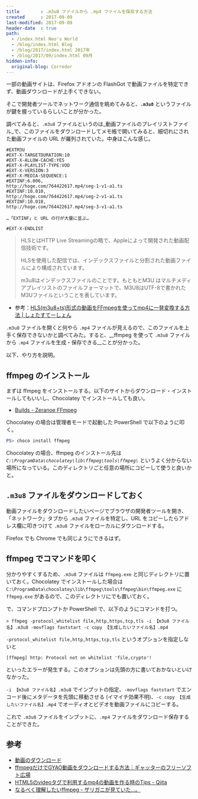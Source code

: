 ```yaml
---
title        : .m3u8 ファイルから .mp4 ファイルを保存する方法
created      : 2017-09-09
last-modified: 2017-09-09
header-date  : true
path:
  - /index.html Neo's World
  - /blog/index.html Blog
  - /blog/2017/index.html 2017年
  - /blog/2017/09/index.html 09月
hidden-info:
  original-blog: Corredor
---
```


一部の動画サイトは、Firefox アドオンの FlashGot で動画ファイルを特定できず、動画ダウンロードが上手くできない。

そこで開発者ツールでネットワーク通信を眺めてみると、__`.m3u8`__ というファイルが鍵を握っているらしいことが分かった。

調べてみると、`.m3u8` ファイルというのは_動画ファイルのプレイリストファイル_で、このファイルをダウンロードしてメモ帳で開いてみると、細切れにされた動画ファイルの URL が羅列されていた。中身はこんな感じ。

```
#EXTM3U
#EXT-X-TARGETDURATION:10
#EXT-X-ALLOW-CACHE:YES
#EXT-X-PLAYLIST-TYPE:VOD
#EXT-X-VERSION:3
#EXT-X-MEDIA-SEQUENCE:1
#EXTINF:6.006,
http://hoge.com/764422617.mp4/seg-1-v1-a1.ts
#EXTINF:10.010,
http://hoge.com/764422617.mp4/seg-2-v1-a1.ts
#EXTINF:10.010,
http://hoge.com/764422617.mp4/seg-3-v1-a1.ts

…「EXTINF」と URL の行が大量に並ぶ…

#EXT-X-ENDLIST
```

> HLSとはHTTP Live Streamingの略で、Appleによって開発された動画配信技術です。
> 
> HLSを使用した配信では、インデックスファイルと分割された動画ファイルにより構成されています。
> 
> m3u8はインデックスファイルのことです。もともとM3U はマルチメディアプレイリストのファイルフォーマットで、M3U8はUTF-8で書かれたM3Uファイルということを表しています。

- 参考：[HLS(m3u8+ts)形式の動画をFFmpegを使ってmp4に一発変換する方法 | しょたすてーしょん](https://shotaste.com/blog/convert-hls/)

`.m3u8` ファイルを開くと何やら `.mp4` ファイルが見えるので、このファイルを上手く保存できないかと調べてみた。すると、__ffmpeg を使って `.m3u8` ファイルから `.mp4` ファイルを生成・保存できる__ことが分かった。

以下、やり方を説明。

## ffmpeg のインストール

まずは ffmpeg をインストールする。以下のサイトからダウンロード・インストールしてもいいし、Chocolatey でインストールしても良い。

- [Builds - Zeranoe FFmpeg](http://ffmpeg.zeranoe.com/builds/)

Chocolatey の場合は管理者モードで起動した PowerShell で以下のように叩く。

```ps1
PS> choco install ffmpeg
```

Chocolatey の場合、ffmpeg のインストール先は _`C:\ProgramData\chocolatey\lib\ffmpeg\tools\ffmpeg\`_ というよく分からない場所になっている。このディレクトリごと任意の場所にコピーして使うと良いかと。

## `.m3u8` ファイルをダウンロードしておく

動画ファイルをダウンロードしたいページでブラウザの開発者ツールを開き、「ネットワーク」タブから `.m3u8` ファイルを特定し、URL をコピーしたらアドレス欄に叩きつけて `.m3u8` ファイルをローカルにダウンロードする。

Firefox でも Chrome でも同じようにできるはず。

## ffmpeg でコマンドを叩く

分かりやすくするため、`.m3u8` ファイルは `ffmpeg.exe` と同じディレクトリに置いておく。Chocolatey でインストールした場合は `C:\ProgramData\chocolatey\lib\ffmpeg\tools\ffmpeg\bin\ffmpeg.exe` に `ffmpeg.exe` があるので、このディレクトリにでも置いておく。

で、コマンドプロンプトか PowerShell で、以下のようにコマンドを打つ。

```dosbatch
> ffmpeg -protocol_whitelist file,http,https,tcp,tls -i 【m3u8 ファイル名】.m3u8 -movflags faststart -c copy 【生成したいファイル名】.mp4
```

`-protocol_whitelist file,http,https,tcp,tls` というオプションを指定しないと

```
[ffmpeg] http: Protocol not on whitelist 'file,crypto'!
```

といったエラーが発生する。このオプションは先頭の方に書いておかないといけなかった。

`-i 【m3u8 ファイル名】.m3u8` でインプットの指定、`-movflags faststart` でエンコード後にメタデータを先頭に移動させる (イマイチ効果不明)、`-c copy 【生成したいファイル名】.mp4` でオーディオとビデオを動画ファイルにコピーする。

これで `.m3u8` ファイルをインプットに、`.mp4` ファイルをダウンロード保存することができた。

## 参考

- [動画のダウンロード](https://detail.chiebukuro.yahoo.co.jp/qa/question_detail/q14174977604)
- [ffmpegだけでGYAO動画をダウンロードする方法｜ギャッターのフリーソフト広場](http://freesoft-plaza.com/blog-entry-148.html)
- [HTML5のvideoタグで利用するmp4の動画を作る時のTips - Qiita](http://qiita.com/joker1007/items/def9d58ddb00fafc936d)
- [なるべく理解したいffmpeg - ザリガニが見ていた...。](http://d.hatena.ne.jp/zariganitosh/20150619/understand_ffmpeg)
